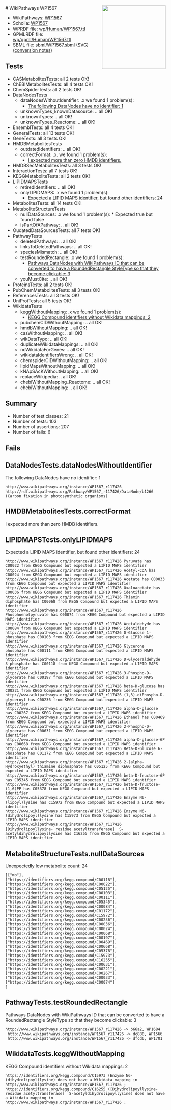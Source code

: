 <img style="float: right; width: 200px" src="../logo.png" />
# WikiPathways WP1567

* WikiPathways: [WP1567](https://identifiers.org/wikipathways:WP1567)
* Scholia: [WP1567](https://scholia.toolforge.org/wikipathways/WP1567)
* WPRDF file: [wp/Human/WP1567.ttl](../wp/Human/WP1567.ttl)
* GPMLRDF file: [wp/gpml/Human/WP1567.ttl](../wp/gpml/Human/WP1567.ttl)
* SBML file: [sbml/WP1567.sbml](../sbml/WP1567.sbml) ([SVG](../sbml/WP1567.svg)) ([conversion notes](../sbml/WP1567.txt))

## Tests
* CASMetabolitesTests: all 2 tests OK!
* ChEBIMetabolitesTests: all 4 tests OK!
* ChemSpiderTests: all 2 tests OK!
* DataNodesTests
    * dataNodesWithoutIdentifier: .x we found 1 problem(s):
        * [The following DataNodes have no identifier: 1](#d2d32fa0)
    * unknownTypes_knownDatasource: .. all OK!
    * unknownTypes: .. all OK!
    * unknownTypes_Reactome: .. all OK!
* EnsemblTests: all 4 tests OK!
* GeneralTests: all 13 tests OK!
* GeneTests: all 3 tests OK!
* HMDBMetabolitesTests
    * outdatedIdentifiers: .. all OK!
    * correctFormat: .x. we found 1 problem(s):
        * [I expected more than zero HMDB identifiers.](#ad154c1e)
* HMDBSecMetabolitesTests: all 3 tests OK!
* InteractionTests: all 7 tests OK!
* KEGGMetaboliteTests: all 2 tests OK!
* LIPIDMAPSTests
    * retiredIdentifiers: .. all OK!
    * onlyLIPIDMAPS: .x we found 1 problem(s):
        * [Expected a LIPID MAPS identifier, but found other identifiers: 24](#d0bfb69b)
* MetabolitesTests: all 14 tests OK!
* MetaboliteStructureTests
    * nullDataSources: .x we found 1 problem(s):
            * Expected true but found false
    * isPartOfAPathway: .. all OK!
* OudatedDataSourcesTests: all 7 tests OK!
* PathwayTests
    * deletedPathways: .. all OK!
    * linksToDeletedPathways: .. all OK!
    * speciesMismatch: .. all OK!
    * testRoundedRectangle: .x we found 1 problem(s):
        * [Pathways DataNodes with WikiPathways ID that can be converted to have a RoundedRectangle StyleType so that they become clickable: 3](#9fbad3cd)
    * youMustCite: .. all OK!
* ProteinsTests: all 2 tests OK!
* PubChemMetabolitesTests: all 3 tests OK!
* ReferencesTests: all 3 tests OK!
* UniProtTests: all 5 tests OK!
* WikidataTests
    * keggWithoutMapping: .x we found 1 problem(s):
        * [KEGG Compound identifiers without Wikidata mappings: 2](#76796b45)
    * pubchemCIDWithoutMapping: .. all OK!
    * hmdbWithoutMapping: .. all OK!
    * casWithoutMapping: .. all OK!
    * wikDataTypo: .. all OK!
    * duplicateWikidataMappings: .. all OK!
    * noWikidataForGenes: .. all OK!
    * wikidataIdentifiersWrong: .. all OK!
    * chemspiderCIDWithoutMapping: .. all OK!
    * lipidMapsWithoutMapping: .. all OK!
    * kNApSAcKWithoutMapping: .. all OK!
    * replaceWikipedia: .. all OK!
    * chebiWithoutMapping_Reactome: .. all OK!
    * chebiWithoutMapping: .. all OK!


## Summary

* Number of test classes: 21
* Number of tests: 103
* Number of assertions: 207
* Number of fails: 6

## Fails

<a name="d2d32fa0" />

## DataNodesTests.dataNodesWithoutIdentifier

The following DataNodes have no identifier: 1
```
http://www.wikipathways.org/instance/WP1567_r117426 http://rdf.wikipathways.org/Pathway/WP1567_r117426/DataNode/b1266 (Carbon fixation in photosynthetic organisms)
```

<a name="ad154c1e" />

## HMDBMetabolitesTests.correctFormat

I expected more than zero HMDB identifiers.
<a name="d0bfb69b" />

## LIPIDMAPSTests.onlyLIPIDMAPS

Expected a LIPID MAPS identifier, but found other identifiers: 24
```
http://www.wikipathways.org/instance/WP1567_r117426 Pyruvate has C00022 from KEGG Compound but expected a LIPID MAPS identifier
http://www.wikipathways.org/instance/WP1567_r117426 Acetyl-CoA has C00024 from KEGG Compound but expected a LIPID MAPS identifier
http://www.wikipathways.org/instance/WP1567_r117426 Acetate has C00033 from KEGG Compound but expected a LIPID MAPS identifier
http://www.wikipathways.org/instance/WP1567_r117426 Oxaloacetate has C00036 from KEGG Compound but expected a LIPID MAPS identifier
http://www.wikipathways.org/instance/WP1567_r117426 Thiamin diphosphate has C00068 from KEGG Compound but expected a LIPID MAPS identifier
http://www.wikipathways.org/instance/WP1567_r117426 Phosphoenolpyruvate has C00074 from KEGG Compound but expected a LIPID MAPS identifier
http://www.wikipathways.org/instance/WP1567_r117426 Acetaldehyde has C00084 from KEGG Compound but expected a LIPID MAPS identifier
http://www.wikipathways.org/instance/WP1567_r117426 D-Glucose 1-phosphate has C00103 from KEGG Compound but expected a LIPID MAPS identifier
http://www.wikipathways.org/instance/WP1567_r117426 Glycerone phosphate has C00111 from KEGG Compound but expected a LIPID MAPS identifier
http://www.wikipathways.org/instance/WP1567_r117426 D-Glyceraldehyde 3-phosphate has C00118 from KEGG Compound but expected a LIPID MAPS identifier
http://www.wikipathways.org/instance/WP1567_r117426 3-Phospho-D-glycerate has C00197 from KEGG Compound but expected a LIPID MAPS identifier
http://www.wikipathways.org/instance/WP1567_r117426 beta-D-glucose has C00221 from KEGG Compound but expected a LIPID MAPS identifier
http://www.wikipathways.org/instance/WP1567_r117426 (1,3)-diPhospho-D-glyceroyl has C00236 from KEGG Compound but expected a LIPID MAPS identifier
http://www.wikipathways.org/instance/WP1567_r117426 alpha-D-glucose has C00267 from KEGG Compound but expected a LIPID MAPS identifier
http://www.wikipathways.org/instance/WP1567_r117426 Ethanol has C00469 from KEGG Compound but expected a LIPID MAPS identifier
http://www.wikipathways.org/instance/WP1567_r117426 2-Phospho-D-glycerate has C00631 from KEGG Compound but expected a LIPID MAPS identifier
http://www.wikipathways.org/instance/WP1567_r117426 alpha-D-glucose-6P has C00668 from KEGG Compound but expected a LIPID MAPS identifier
http://www.wikipathways.org/instance/WP1567_r117426 Beta-D-Glucose 6-phosphate has C01172 from KEGG Compound but expected a LIPID MAPS identifier
http://www.wikipathways.org/instance/WP1567_r117426 2-(alpha-Hydroxyethyl) thiamine diphosphate has C05125 from KEGG Compound but expected a LIPID MAPS identifier
http://www.wikipathways.org/instance/WP1567_r117426 beta-D-fructose-6P has C05345 from KEGG Compound but expected a LIPID MAPS identifier
http://www.wikipathways.org/instance/WP1567_r117426 beta-D-fructose-(1,6)PP has C05378 from KEGG Compound but expected a LIPID MAPS identifier
http://www.wikipathways.org/instance/WP1567_r117426 Enzyme N6-(lipoyl)lysine has C15972 from KEGG Compound but expected a LIPID MAPS identifier
http://www.wikipathways.org/instance/WP1567_r117426 Enzyme N6-(dihydrolipoyl)lysine has C15973 from KEGG Compound but expected a LIPID MAPS identifier
http://www.wikipathways.org/instance/WP1567_r117426 [Dihydrolipoyllysine- residue acetyltransferase]  S-acetyldihydrolipoyllysine has C16255 from KEGG Compound but expected a LIPID MAPS identifier
```

<a name="919041ac" />

## MetaboliteStructureTests.nullDataSources

Unexpectedly low metabolite count: 24
```
[["mb"],
["https://identifiers.org/kegg.compound/C00118"],
["https://identifiers.org/kegg.compound/C00022"],
["https://identifiers.org/kegg.compound/C05125"],
["https://identifiers.org/kegg.compound/C00103"],
["https://identifiers.org/kegg.compound/C00111"],
["https://identifiers.org/kegg.compound/C05345"],
["https://identifiers.org/kegg.compound/C00084"],
["https://identifiers.org/kegg.compound/C01172"],
["https://identifiers.org/kegg.compound/C15972"],
["https://identifiers.org/kegg.compound/C00236"],
["https://identifiers.org/kegg.compound/C00036"],
["https://identifiers.org/kegg.compound/C00024"],
["https://identifiers.org/kegg.compound/C00068"],
["https://identifiers.org/kegg.compound/C00197"],
["https://identifiers.org/kegg.compound/C00469"],
["https://identifiers.org/kegg.compound/C00668"],
["https://identifiers.org/kegg.compound/C05378"],
["https://identifiers.org/kegg.compound/C15973"],
["https://identifiers.org/kegg.compound/C16255"],
["https://identifiers.org/kegg.compound/C00631"],
["https://identifiers.org/kegg.compound/C00221"],
["https://identifiers.org/kegg.compound/C00267"],
["https://identifiers.org/kegg.compound/C00033"],
["https://identifiers.org/kegg.compound/C00074"]
]
```

<a name="9fbad3cd" />

## PathwayTests.testRoundedRectangle

Pathways DataNodes with WikiPathways ID that can be converted to have a RoundedRectangle StyleType so that they become clickable: 3
```
http://www.wikipathways.org/instance/WP1567_r117426 -> b66a2, WP1684
 http://www.wikipathways.org/instance/WP1567_r117426 -> dc880, WP1566
 http://www.wikipathways.org/instance/WP1567_r117426 -> dfcd6, WP1701
 ```

<a name="76796b45" />

## WikidataTests.keggWithoutMapping

KEGG Compound identifiers without Wikidata mappings: 2
```
https://identifiers.org/kegg.compound/C15973 (Enzyme N6-(dihydrolipoyl)lysine) does not have a Wikidata mapping in http://www.wikipathways.org/instance/WP1567_r117426 ; 
https://identifiers.org/kegg.compound/C16255 ([Dihydrolipoyllysine- residue acetyltransferase]  S-acetyldihydrolipoyllysine) does not have a Wikidata mapping in http://www.wikipathways.org/instance/WP1567_r117426 ; 
```

